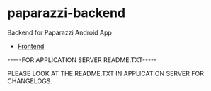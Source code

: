 # paparazzi-backend
Backend for Paparazzi Android App

- [Frontend](https://github.com/6991ohnayrb/paparazzi)

-----FOR APPLICATION SERVER README.TXT-----

PLEASE LOOK AT THE README.TXT IN APPLICATION SERVER FOR CHANGELOGS.
